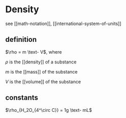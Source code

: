 # Density

see [[math-notation]], [[international-system-of-units]]

## definition

$\rho = m \text- V$, where

$\rho$ is the [[density]] of a substance

$m$ is the [[mass]] of the substance

$V$ is the [[volume]] of the substance

## constants

$\rho_{H_2O_{4^\circ C}} = 1g \text- mL$

